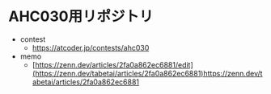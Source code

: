 # AHC030用リポジトリ

- contest
  - https://atcoder.jp/contests/ahc030
- memo
  - [https://zenn.dev/articles/2fa0a862ec6881/edit](https://zenn.dev/tabetai/articles/2fa0a862ec6881)https://zenn.dev/tabetai/articles/2fa0a862ec6881
